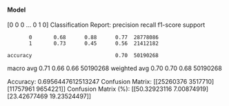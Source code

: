 #### Model
[0 0 0 ... 0 1 0]
Classification Report:
              precision    recall  f1-score   support

           0       0.68      0.88      0.77  28778086
           1       0.73      0.45      0.56  21412182

    accuracy                           0.70  50190268
   macro avg       0.71      0.66      0.66  50190268
weighted avg       0.70      0.70      0.68  50190268

Accuracy: 0.6956447612513247
Confusion Matrix:
[[25260376  3517710]
 [11757961  9654221]]
Confusion Matrix (%):
[[50.32923116  7.00874919]
 [23.42677469 19.23524497]]
